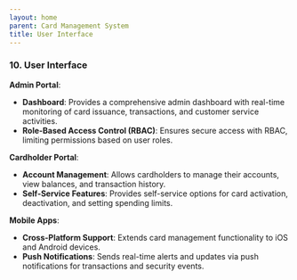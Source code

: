 ```yaml
---
layout: home
parent: Card Management System
title: User Interface
---
```


### 10. **User Interface**
**Admin Portal**:
- **Dashboard**: Provides a comprehensive admin dashboard with real-time monitoring of card issuance, transactions, and customer service activities.
- **Role-Based Access Control (RBAC)**: Ensures secure access with RBAC, limiting permissions based on user roles.

**Cardholder Portal**:
- **Account Management**: Allows cardholders to manage their accounts, view balances, and transaction history.
- **Self-Service Features**: Provides self-service options for card activation, deactivation, and setting spending limits.

**Mobile Apps**:
- **Cross-Platform Support**: Extends card management functionality to iOS and Android devices.
- **Push Notifications**: Sends real-time alerts and updates via push notifications for transactions and security events.